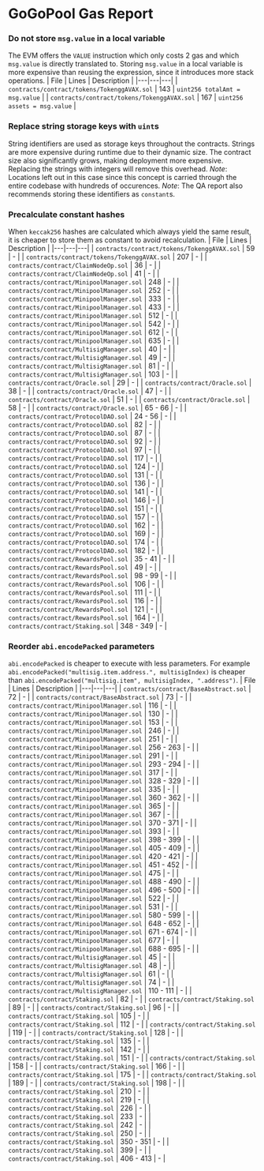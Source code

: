 # GoGoPool Gas Report

### Do not store `msg.value` in a local variable
The EVM offers the `VALUE` instruction which only costs 2 gas and which `msg.value` is directly translated to. Storing `msg.value` in a local variable is more expensive than reusing the expression, since it introduces more stack operations.
| File                    | Lines                         | Description |
|---|---|---|
| `contracts/contract/tokens/TokenggAVAX.sol` | 143 | `uint256 totalAmt = msg.value` |
| `contracts/contract/tokens/TokenggAVAX.sol` | 167 | `uint256 assets = msg.value` |

### Replace string storage keys with `uint`s
String identifiers are used as storage keys throughout the contracts. Strings are more expensive during runtime due to their dynamic size. The contract size also significantly grows, making deployment more expensive. Replacing the strings with integers will remove this overhead.
*Note*: Locations left out in this case since this concept is carried through the entire codebase with hundreds of occurences.
*Note*: The QA report also recommends storing these identifiers as `constant`s.


### Precalculate constant hashes
When `keccak256` hashes are calculated which always yield the same result, it is cheaper to store them as constant to avoid recalculation.
| File                    | Lines                         | Description |
|---|---|---|
| `contracts/contract/tokens/TokenggAVAX.sol` | 59 | - |
| `contracts/contract/tokens/TokenggAVAX.sol` | 207 | - |
| `contracts/contract/ClaimNodeOp.sol` | 36 | - |
| `contracts/contract/ClaimNodeOp.sol` | 41 | - |
| `contracts/contract/MinipoolManager.sol` | 248 | - |
| `contracts/contract/MinipoolManager.sol` | 252 | - |
| `contracts/contract/MinipoolManager.sol` | 333 | - |
| `contracts/contract/MinipoolManager.sol` | 433 | - |
| `contracts/contract/MinipoolManager.sol` | 512 | - |
| `contracts/contract/MinipoolManager.sol` | 542 | - |
| `contracts/contract/MinipoolManager.sol` | 612 | - |
| `contracts/contract/MinipoolManager.sol` | 635 | - |
| `contracts/contract/MultisigManager.sol` | 40 | - |
| `contracts/contract/MultisigManager.sol` | 49 | - |
| `contracts/contract/MultisigManager.sol` | 81 | - |
| `contracts/contract/MultisigManager.sol` | 103 | - |
| `contracts/contract/Oracle.sol` | 29 | - |
| `contracts/contract/Oracle.sol` | 38 | - |
| `contracts/contract/Oracle.sol` | 47 | - |
| `contracts/contract/Oracle.sol` | 51 | - |
| `contracts/contract/Oracle.sol` | 58 | - |
| `contracts/contract/Oracle.sol` | 65 - 66 | - |
| `contracts/contract/ProtocolDAO.sol` | 24 - 56 | - |
| `contracts/contract/ProtocolDAO.sol` | 82 | - |
| `contracts/contract/ProtocolDAO.sol` | 87 | - |
| `contracts/contract/ProtocolDAO.sol` | 92 | - |
| `contracts/contract/ProtocolDAO.sol` | 97 | - |
| `contracts/contract/ProtocolDAO.sol` | 117 | - |
| `contracts/contract/ProtocolDAO.sol` | 124 | - |
| `contracts/contract/ProtocolDAO.sol` | 131 | - |
| `contracts/contract/ProtocolDAO.sol` | 136 | - |
| `contracts/contract/ProtocolDAO.sol` | 141 | - |
| `contracts/contract/ProtocolDAO.sol` | 146 | - |
| `contracts/contract/ProtocolDAO.sol` | 151 | - |
| `contracts/contract/ProtocolDAO.sol` | 157 | - |
| `contracts/contract/ProtocolDAO.sol` | 162 | - |
| `contracts/contract/ProtocolDAO.sol` | 169 | - |
| `contracts/contract/ProtocolDAO.sol` | 174 | - |
| `contracts/contract/ProtocolDAO.sol` | 182 | - |
| `contracts/contract/RewardsPool.sol` | 35 - 41 | - |
| `contracts/contract/RewardsPool.sol` | 49 | - |
| `contracts/contract/RewardsPool.sol` | 98 - 99 | - |
| `contracts/contract/RewardsPool.sol` | 106 | - |
| `contracts/contract/RewardsPool.sol` | 111 | - |
| `contracts/contract/RewardsPool.sol` | 116 | - |
| `contracts/contract/RewardsPool.sol` | 121 | - |
| `contracts/contract/RewardsPool.sol` | 164 | - |
| `contracts/contract/Staking.sol` | 348 - 349 | - |


### Reorder `abi.encodePacked` parameters
`abi.encodePacked` is cheaper to execute with less parameters. For example `abi.encodePacked("multisig.item.address.", multisigIndex)` is cheaper than `abi.encodePacked("multisig.item", multisigIndex, ".address")`.
| File                    | Lines                         | Description |
|---|---|---|
| `contracts/contract/BaseAbstract.sol` | 72 | - |
| `contracts/contract/BaseAbstract.sol` | 73 | - |
| `contracts/contract/MinipoolManager.sol` | 116 | - |
| `contracts/contract/MinipoolManager.sol` | 130 | - |
| `contracts/contract/MinipoolManager.sol` | 153 | - |
| `contracts/contract/MinipoolManager.sol` | 246 | - |
| `contracts/contract/MinipoolManager.sol` | 251 | - |
| `contracts/contract/MinipoolManager.sol` | 256 - 263 | - |
| `contracts/contract/MinipoolManager.sol` | 291 | - |
| `contracts/contract/MinipoolManager.sol` | 293 - 294 | - |
| `contracts/contract/MinipoolManager.sol` | 317 | - |
| `contracts/contract/MinipoolManager.sol` | 328 - 329 | - |
| `contracts/contract/MinipoolManager.sol` | 335 | - |
| `contracts/contract/MinipoolManager.sol` | 360 - 362 | - |
| `contracts/contract/MinipoolManager.sol` | 365 | - |
| `contracts/contract/MinipoolManager.sol` | 367 | - |
| `contracts/contract/MinipoolManager.sol` | 370 - 371 | - |
| `contracts/contract/MinipoolManager.sol` | 393 | - |
| `contracts/contract/MinipoolManager.sol` | 398 - 399 | - |
| `contracts/contract/MinipoolManager.sol` | 405 - 409 | - |
| `contracts/contract/MinipoolManager.sol` | 420 - 421 | - |
| `contracts/contract/MinipoolManager.sol` | 451 - 452 | - |
| `contracts/contract/MinipoolManager.sol` | 475 | - |
| `contracts/contract/MinipoolManager.sol` | 488 - 490 | - |
| `contracts/contract/MinipoolManager.sol` | 496 - 500 | - |
| `contracts/contract/MinipoolManager.sol` | 522 | - |
| `contracts/contract/MinipoolManager.sol` | 531 | - |
| `contracts/contract/MinipoolManager.sol` | 580 - 599 | - |
| `contracts/contract/MinipoolManager.sol` | 648 - 652 | - |
| `contracts/contract/MinipoolManager.sol` | 671 - 674 | - |
| `contracts/contract/MinipoolManager.sol` | 677 | - |
| `contracts/contract/MinipoolManager.sol` | 688 - 695 | - |
| `contracts/contract/MultisigManager.sol` | 45 | - |
| `contracts/contract/MultisigManager.sol` | 48 | - |
| `contracts/contract/MultisigManager.sol` | 61 | - |
| `contracts/contract/MultisigManager.sol` | 74 | - |
| `contracts/contract/MultisigManager.sol` | 110 - 111 | - |
| `contracts/contract/Staking.sol` | 82 | - |
| `contracts/contract/Staking.sol` | 89 | - |
| `contracts/contract/Staking.sol` | 96 | - |
| `contracts/contract/Staking.sol` | 105 | - |
| `contracts/contract/Staking.sol` | 112 | - |
| `contracts/contract/Staking.sol` | 119 | - |
| `contracts/contract/Staking.sol` | 128 | - |
| `contracts/contract/Staking.sol` | 135 | - |
| `contracts/contract/Staking.sol` | 142 | - |
| `contracts/contract/Staking.sol` | 151 | - |
| `contracts/contract/Staking.sol` | 158 | - |
| `contracts/contract/Staking.sol` | 166 | - |
| `contracts/contract/Staking.sol` | 175 | - |
| `contracts/contract/Staking.sol` | 189 | - |
| `contracts/contract/Staking.sol` | 198 | - |
| `contracts/contract/Staking.sol` | 210 | - |
| `contracts/contract/Staking.sol` | 219 | - |
| `contracts/contract/Staking.sol` | 226 | - |
| `contracts/contract/Staking.sol` | 233 | - |
| `contracts/contract/Staking.sol` | 242 | - |
| `contracts/contract/Staking.sol` | 250 | - |
| `contracts/contract/Staking.sol` | 350 - 351 | - |
| `contracts/contract/Staking.sol` | 399 | - |
| `contracts/contract/Staking.sol` | 406 - 413 | - |